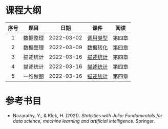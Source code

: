 # 课程大纲

| 序号 | 题目 | 日期 | 课件 | 阅读 |
|:-------:|:-----:|:----:|:--------:|:---------:|
| 1 | 数据整理 | 2022-03-02 | [调用类型](/notebooks/notebooks_DataScience_2022-03-02-Value-Reference) | 第四章 |
| 2 | 数据整理 | 2022-03-09 | [数据转化](/notebooks/notebooks_DataScience_2022-03-09-DataFrame_Join_Transofrm) | 第四章 |
| 3 | 描述统计 | 2022-03-16 | [描述统计](/notebooks/notebooks_FrequentistStatistics_2022-03-16-DataFrame-Variance) | 第四章 |
| 4 | 描述统计 | 2022-03-16 | [描述统计](/notebooks/notebooks_FrequentistStatistics_2022-03-23-Descriptive_Statistics) | 第四章 |
| 5 | 一维做图 | 2022-03-16 | [描述统计](/notebooks/notebooks_FrequentistStatistics_2022-03-30-plots) | 第四章 |

# 参考书目

- Nazarathy, Y., & Klok, H. (2021). *Statistics with Julia: Fundamentals for data science, machine learning and artificial intelligence*. Springer. 